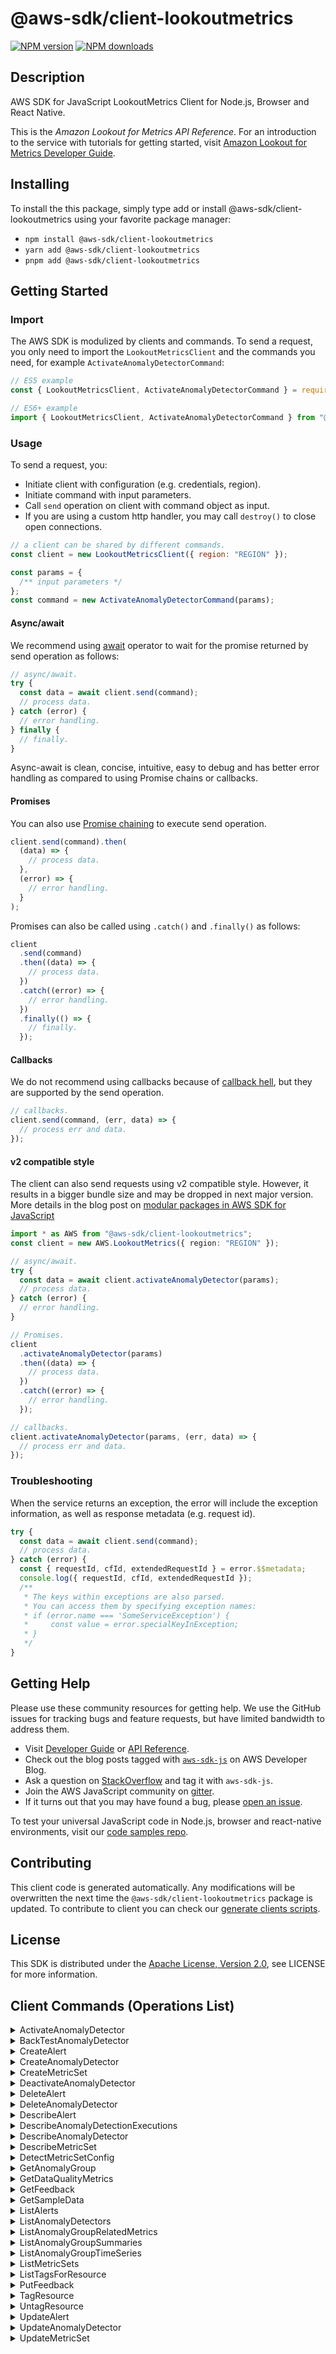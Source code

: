 <!-- generated file, do not edit directly -->

# @aws-sdk/client-lookoutmetrics

[![NPM version](https://img.shields.io/npm/v/@aws-sdk/client-lookoutmetrics/latest.svg)](https://www.npmjs.com/package/@aws-sdk/client-lookoutmetrics)
[![NPM downloads](https://img.shields.io/npm/dm/@aws-sdk/client-lookoutmetrics.svg)](https://www.npmjs.com/package/@aws-sdk/client-lookoutmetrics)

## Description

AWS SDK for JavaScript LookoutMetrics Client for Node.js, Browser and React Native.

<p>This is the <i>Amazon Lookout for Metrics API Reference</i>. For an introduction to the service
with tutorials for getting started, visit <a href="https://docs.aws.amazon.com/lookoutmetrics/latest/dev">Amazon
Lookout for Metrics Developer Guide</a>.</p>

## Installing

To install the this package, simply type add or install @aws-sdk/client-lookoutmetrics
using your favorite package manager:

- `npm install @aws-sdk/client-lookoutmetrics`
- `yarn add @aws-sdk/client-lookoutmetrics`
- `pnpm add @aws-sdk/client-lookoutmetrics`

## Getting Started

### Import

The AWS SDK is modulized by clients and commands.
To send a request, you only need to import the `LookoutMetricsClient` and
the commands you need, for example `ActivateAnomalyDetectorCommand`:

```js
// ES5 example
const { LookoutMetricsClient, ActivateAnomalyDetectorCommand } = require("@aws-sdk/client-lookoutmetrics");
```

```ts
// ES6+ example
import { LookoutMetricsClient, ActivateAnomalyDetectorCommand } from "@aws-sdk/client-lookoutmetrics";
```

### Usage

To send a request, you:

- Initiate client with configuration (e.g. credentials, region).
- Initiate command with input parameters.
- Call `send` operation on client with command object as input.
- If you are using a custom http handler, you may call `destroy()` to close open connections.

```js
// a client can be shared by different commands.
const client = new LookoutMetricsClient({ region: "REGION" });

const params = {
  /** input parameters */
};
const command = new ActivateAnomalyDetectorCommand(params);
```

#### Async/await

We recommend using [await](https://developer.mozilla.org/en-US/docs/Web/JavaScript/Reference/Operators/await)
operator to wait for the promise returned by send operation as follows:

```js
// async/await.
try {
  const data = await client.send(command);
  // process data.
} catch (error) {
  // error handling.
} finally {
  // finally.
}
```

Async-await is clean, concise, intuitive, easy to debug and has better error handling
as compared to using Promise chains or callbacks.

#### Promises

You can also use [Promise chaining](https://developer.mozilla.org/en-US/docs/Web/JavaScript/Guide/Using_promises#chaining)
to execute send operation.

```js
client.send(command).then(
  (data) => {
    // process data.
  },
  (error) => {
    // error handling.
  }
);
```

Promises can also be called using `.catch()` and `.finally()` as follows:

```js
client
  .send(command)
  .then((data) => {
    // process data.
  })
  .catch((error) => {
    // error handling.
  })
  .finally(() => {
    // finally.
  });
```

#### Callbacks

We do not recommend using callbacks because of [callback hell](http://callbackhell.com/),
but they are supported by the send operation.

```js
// callbacks.
client.send(command, (err, data) => {
  // process err and data.
});
```

#### v2 compatible style

The client can also send requests using v2 compatible style.
However, it results in a bigger bundle size and may be dropped in next major version. More details in the blog post
on [modular packages in AWS SDK for JavaScript](https://aws.amazon.com/blogs/developer/modular-packages-in-aws-sdk-for-javascript/)

```ts
import * as AWS from "@aws-sdk/client-lookoutmetrics";
const client = new AWS.LookoutMetrics({ region: "REGION" });

// async/await.
try {
  const data = await client.activateAnomalyDetector(params);
  // process data.
} catch (error) {
  // error handling.
}

// Promises.
client
  .activateAnomalyDetector(params)
  .then((data) => {
    // process data.
  })
  .catch((error) => {
    // error handling.
  });

// callbacks.
client.activateAnomalyDetector(params, (err, data) => {
  // process err and data.
});
```

### Troubleshooting

When the service returns an exception, the error will include the exception information,
as well as response metadata (e.g. request id).

```js
try {
  const data = await client.send(command);
  // process data.
} catch (error) {
  const { requestId, cfId, extendedRequestId } = error.$$metadata;
  console.log({ requestId, cfId, extendedRequestId });
  /**
   * The keys within exceptions are also parsed.
   * You can access them by specifying exception names:
   * if (error.name === 'SomeServiceException') {
   *     const value = error.specialKeyInException;
   * }
   */
}
```

## Getting Help

Please use these community resources for getting help.
We use the GitHub issues for tracking bugs and feature requests, but have limited bandwidth to address them.

- Visit [Developer Guide](https://docs.aws.amazon.com/sdk-for-javascript/v3/developer-guide/welcome.html)
  or [API Reference](https://docs.aws.amazon.com/AWSJavaScriptSDK/v3/latest/index.html).
- Check out the blog posts tagged with [`aws-sdk-js`](https://aws.amazon.com/blogs/developer/tag/aws-sdk-js/)
  on AWS Developer Blog.
- Ask a question on [StackOverflow](https://stackoverflow.com/questions/tagged/aws-sdk-js) and tag it with `aws-sdk-js`.
- Join the AWS JavaScript community on [gitter](https://gitter.im/aws/aws-sdk-js-v3).
- If it turns out that you may have found a bug, please [open an issue](https://github.com/aws/aws-sdk-js-v3/issues/new/choose).

To test your universal JavaScript code in Node.js, browser and react-native environments,
visit our [code samples repo](https://github.com/aws-samples/aws-sdk-js-tests).

## Contributing

This client code is generated automatically. Any modifications will be overwritten the next time the `@aws-sdk/client-lookoutmetrics` package is updated.
To contribute to client you can check our [generate clients scripts](https://github.com/aws/aws-sdk-js-v3/tree/main/scripts/generate-clients).

## License

This SDK is distributed under the
[Apache License, Version 2.0](http://www.apache.org/licenses/LICENSE-2.0),
see LICENSE for more information.

## Client Commands (Operations List)

<details>
<summary>
ActivateAnomalyDetector
</summary>

[Command API Reference](https://docs.aws.amazon.com/AWSJavaScriptSDK/v3/latest/clients/client-lookoutmetrics/classes/activateanomalydetectorcommand.html) / [Input](https://docs.aws.amazon.com/AWSJavaScriptSDK/v3/latest/clients/client-lookoutmetrics/interfaces/activateanomalydetectorcommandinput.html) / [Output](https://docs.aws.amazon.com/AWSJavaScriptSDK/v3/latest/clients/client-lookoutmetrics/interfaces/activateanomalydetectorcommandoutput.html)

</details>
<details>
<summary>
BackTestAnomalyDetector
</summary>

[Command API Reference](https://docs.aws.amazon.com/AWSJavaScriptSDK/v3/latest/clients/client-lookoutmetrics/classes/backtestanomalydetectorcommand.html) / [Input](https://docs.aws.amazon.com/AWSJavaScriptSDK/v3/latest/clients/client-lookoutmetrics/interfaces/backtestanomalydetectorcommandinput.html) / [Output](https://docs.aws.amazon.com/AWSJavaScriptSDK/v3/latest/clients/client-lookoutmetrics/interfaces/backtestanomalydetectorcommandoutput.html)

</details>
<details>
<summary>
CreateAlert
</summary>

[Command API Reference](https://docs.aws.amazon.com/AWSJavaScriptSDK/v3/latest/clients/client-lookoutmetrics/classes/createalertcommand.html) / [Input](https://docs.aws.amazon.com/AWSJavaScriptSDK/v3/latest/clients/client-lookoutmetrics/interfaces/createalertcommandinput.html) / [Output](https://docs.aws.amazon.com/AWSJavaScriptSDK/v3/latest/clients/client-lookoutmetrics/interfaces/createalertcommandoutput.html)

</details>
<details>
<summary>
CreateAnomalyDetector
</summary>

[Command API Reference](https://docs.aws.amazon.com/AWSJavaScriptSDK/v3/latest/clients/client-lookoutmetrics/classes/createanomalydetectorcommand.html) / [Input](https://docs.aws.amazon.com/AWSJavaScriptSDK/v3/latest/clients/client-lookoutmetrics/interfaces/createanomalydetectorcommandinput.html) / [Output](https://docs.aws.amazon.com/AWSJavaScriptSDK/v3/latest/clients/client-lookoutmetrics/interfaces/createanomalydetectorcommandoutput.html)

</details>
<details>
<summary>
CreateMetricSet
</summary>

[Command API Reference](https://docs.aws.amazon.com/AWSJavaScriptSDK/v3/latest/clients/client-lookoutmetrics/classes/createmetricsetcommand.html) / [Input](https://docs.aws.amazon.com/AWSJavaScriptSDK/v3/latest/clients/client-lookoutmetrics/interfaces/createmetricsetcommandinput.html) / [Output](https://docs.aws.amazon.com/AWSJavaScriptSDK/v3/latest/clients/client-lookoutmetrics/interfaces/createmetricsetcommandoutput.html)

</details>
<details>
<summary>
DeactivateAnomalyDetector
</summary>

[Command API Reference](https://docs.aws.amazon.com/AWSJavaScriptSDK/v3/latest/clients/client-lookoutmetrics/classes/deactivateanomalydetectorcommand.html) / [Input](https://docs.aws.amazon.com/AWSJavaScriptSDK/v3/latest/clients/client-lookoutmetrics/interfaces/deactivateanomalydetectorcommandinput.html) / [Output](https://docs.aws.amazon.com/AWSJavaScriptSDK/v3/latest/clients/client-lookoutmetrics/interfaces/deactivateanomalydetectorcommandoutput.html)

</details>
<details>
<summary>
DeleteAlert
</summary>

[Command API Reference](https://docs.aws.amazon.com/AWSJavaScriptSDK/v3/latest/clients/client-lookoutmetrics/classes/deletealertcommand.html) / [Input](https://docs.aws.amazon.com/AWSJavaScriptSDK/v3/latest/clients/client-lookoutmetrics/interfaces/deletealertcommandinput.html) / [Output](https://docs.aws.amazon.com/AWSJavaScriptSDK/v3/latest/clients/client-lookoutmetrics/interfaces/deletealertcommandoutput.html)

</details>
<details>
<summary>
DeleteAnomalyDetector
</summary>

[Command API Reference](https://docs.aws.amazon.com/AWSJavaScriptSDK/v3/latest/clients/client-lookoutmetrics/classes/deleteanomalydetectorcommand.html) / [Input](https://docs.aws.amazon.com/AWSJavaScriptSDK/v3/latest/clients/client-lookoutmetrics/interfaces/deleteanomalydetectorcommandinput.html) / [Output](https://docs.aws.amazon.com/AWSJavaScriptSDK/v3/latest/clients/client-lookoutmetrics/interfaces/deleteanomalydetectorcommandoutput.html)

</details>
<details>
<summary>
DescribeAlert
</summary>

[Command API Reference](https://docs.aws.amazon.com/AWSJavaScriptSDK/v3/latest/clients/client-lookoutmetrics/classes/describealertcommand.html) / [Input](https://docs.aws.amazon.com/AWSJavaScriptSDK/v3/latest/clients/client-lookoutmetrics/interfaces/describealertcommandinput.html) / [Output](https://docs.aws.amazon.com/AWSJavaScriptSDK/v3/latest/clients/client-lookoutmetrics/interfaces/describealertcommandoutput.html)

</details>
<details>
<summary>
DescribeAnomalyDetectionExecutions
</summary>

[Command API Reference](https://docs.aws.amazon.com/AWSJavaScriptSDK/v3/latest/clients/client-lookoutmetrics/classes/describeanomalydetectionexecutionscommand.html) / [Input](https://docs.aws.amazon.com/AWSJavaScriptSDK/v3/latest/clients/client-lookoutmetrics/interfaces/describeanomalydetectionexecutionscommandinput.html) / [Output](https://docs.aws.amazon.com/AWSJavaScriptSDK/v3/latest/clients/client-lookoutmetrics/interfaces/describeanomalydetectionexecutionscommandoutput.html)

</details>
<details>
<summary>
DescribeAnomalyDetector
</summary>

[Command API Reference](https://docs.aws.amazon.com/AWSJavaScriptSDK/v3/latest/clients/client-lookoutmetrics/classes/describeanomalydetectorcommand.html) / [Input](https://docs.aws.amazon.com/AWSJavaScriptSDK/v3/latest/clients/client-lookoutmetrics/interfaces/describeanomalydetectorcommandinput.html) / [Output](https://docs.aws.amazon.com/AWSJavaScriptSDK/v3/latest/clients/client-lookoutmetrics/interfaces/describeanomalydetectorcommandoutput.html)

</details>
<details>
<summary>
DescribeMetricSet
</summary>

[Command API Reference](https://docs.aws.amazon.com/AWSJavaScriptSDK/v3/latest/clients/client-lookoutmetrics/classes/describemetricsetcommand.html) / [Input](https://docs.aws.amazon.com/AWSJavaScriptSDK/v3/latest/clients/client-lookoutmetrics/interfaces/describemetricsetcommandinput.html) / [Output](https://docs.aws.amazon.com/AWSJavaScriptSDK/v3/latest/clients/client-lookoutmetrics/interfaces/describemetricsetcommandoutput.html)

</details>
<details>
<summary>
DetectMetricSetConfig
</summary>

[Command API Reference](https://docs.aws.amazon.com/AWSJavaScriptSDK/v3/latest/clients/client-lookoutmetrics/classes/detectmetricsetconfigcommand.html) / [Input](https://docs.aws.amazon.com/AWSJavaScriptSDK/v3/latest/clients/client-lookoutmetrics/interfaces/detectmetricsetconfigcommandinput.html) / [Output](https://docs.aws.amazon.com/AWSJavaScriptSDK/v3/latest/clients/client-lookoutmetrics/interfaces/detectmetricsetconfigcommandoutput.html)

</details>
<details>
<summary>
GetAnomalyGroup
</summary>

[Command API Reference](https://docs.aws.amazon.com/AWSJavaScriptSDK/v3/latest/clients/client-lookoutmetrics/classes/getanomalygroupcommand.html) / [Input](https://docs.aws.amazon.com/AWSJavaScriptSDK/v3/latest/clients/client-lookoutmetrics/interfaces/getanomalygroupcommandinput.html) / [Output](https://docs.aws.amazon.com/AWSJavaScriptSDK/v3/latest/clients/client-lookoutmetrics/interfaces/getanomalygroupcommandoutput.html)

</details>
<details>
<summary>
GetDataQualityMetrics
</summary>

[Command API Reference](https://docs.aws.amazon.com/AWSJavaScriptSDK/v3/latest/clients/client-lookoutmetrics/classes/getdataqualitymetricscommand.html) / [Input](https://docs.aws.amazon.com/AWSJavaScriptSDK/v3/latest/clients/client-lookoutmetrics/interfaces/getdataqualitymetricscommandinput.html) / [Output](https://docs.aws.amazon.com/AWSJavaScriptSDK/v3/latest/clients/client-lookoutmetrics/interfaces/getdataqualitymetricscommandoutput.html)

</details>
<details>
<summary>
GetFeedback
</summary>

[Command API Reference](https://docs.aws.amazon.com/AWSJavaScriptSDK/v3/latest/clients/client-lookoutmetrics/classes/getfeedbackcommand.html) / [Input](https://docs.aws.amazon.com/AWSJavaScriptSDK/v3/latest/clients/client-lookoutmetrics/interfaces/getfeedbackcommandinput.html) / [Output](https://docs.aws.amazon.com/AWSJavaScriptSDK/v3/latest/clients/client-lookoutmetrics/interfaces/getfeedbackcommandoutput.html)

</details>
<details>
<summary>
GetSampleData
</summary>

[Command API Reference](https://docs.aws.amazon.com/AWSJavaScriptSDK/v3/latest/clients/client-lookoutmetrics/classes/getsampledatacommand.html) / [Input](https://docs.aws.amazon.com/AWSJavaScriptSDK/v3/latest/clients/client-lookoutmetrics/interfaces/getsampledatacommandinput.html) / [Output](https://docs.aws.amazon.com/AWSJavaScriptSDK/v3/latest/clients/client-lookoutmetrics/interfaces/getsampledatacommandoutput.html)

</details>
<details>
<summary>
ListAlerts
</summary>

[Command API Reference](https://docs.aws.amazon.com/AWSJavaScriptSDK/v3/latest/clients/client-lookoutmetrics/classes/listalertscommand.html) / [Input](https://docs.aws.amazon.com/AWSJavaScriptSDK/v3/latest/clients/client-lookoutmetrics/interfaces/listalertscommandinput.html) / [Output](https://docs.aws.amazon.com/AWSJavaScriptSDK/v3/latest/clients/client-lookoutmetrics/interfaces/listalertscommandoutput.html)

</details>
<details>
<summary>
ListAnomalyDetectors
</summary>

[Command API Reference](https://docs.aws.amazon.com/AWSJavaScriptSDK/v3/latest/clients/client-lookoutmetrics/classes/listanomalydetectorscommand.html) / [Input](https://docs.aws.amazon.com/AWSJavaScriptSDK/v3/latest/clients/client-lookoutmetrics/interfaces/listanomalydetectorscommandinput.html) / [Output](https://docs.aws.amazon.com/AWSJavaScriptSDK/v3/latest/clients/client-lookoutmetrics/interfaces/listanomalydetectorscommandoutput.html)

</details>
<details>
<summary>
ListAnomalyGroupRelatedMetrics
</summary>

[Command API Reference](https://docs.aws.amazon.com/AWSJavaScriptSDK/v3/latest/clients/client-lookoutmetrics/classes/listanomalygrouprelatedmetricscommand.html) / [Input](https://docs.aws.amazon.com/AWSJavaScriptSDK/v3/latest/clients/client-lookoutmetrics/interfaces/listanomalygrouprelatedmetricscommandinput.html) / [Output](https://docs.aws.amazon.com/AWSJavaScriptSDK/v3/latest/clients/client-lookoutmetrics/interfaces/listanomalygrouprelatedmetricscommandoutput.html)

</details>
<details>
<summary>
ListAnomalyGroupSummaries
</summary>

[Command API Reference](https://docs.aws.amazon.com/AWSJavaScriptSDK/v3/latest/clients/client-lookoutmetrics/classes/listanomalygroupsummariescommand.html) / [Input](https://docs.aws.amazon.com/AWSJavaScriptSDK/v3/latest/clients/client-lookoutmetrics/interfaces/listanomalygroupsummariescommandinput.html) / [Output](https://docs.aws.amazon.com/AWSJavaScriptSDK/v3/latest/clients/client-lookoutmetrics/interfaces/listanomalygroupsummariescommandoutput.html)

</details>
<details>
<summary>
ListAnomalyGroupTimeSeries
</summary>

[Command API Reference](https://docs.aws.amazon.com/AWSJavaScriptSDK/v3/latest/clients/client-lookoutmetrics/classes/listanomalygrouptimeseriescommand.html) / [Input](https://docs.aws.amazon.com/AWSJavaScriptSDK/v3/latest/clients/client-lookoutmetrics/interfaces/listanomalygrouptimeseriescommandinput.html) / [Output](https://docs.aws.amazon.com/AWSJavaScriptSDK/v3/latest/clients/client-lookoutmetrics/interfaces/listanomalygrouptimeseriescommandoutput.html)

</details>
<details>
<summary>
ListMetricSets
</summary>

[Command API Reference](https://docs.aws.amazon.com/AWSJavaScriptSDK/v3/latest/clients/client-lookoutmetrics/classes/listmetricsetscommand.html) / [Input](https://docs.aws.amazon.com/AWSJavaScriptSDK/v3/latest/clients/client-lookoutmetrics/interfaces/listmetricsetscommandinput.html) / [Output](https://docs.aws.amazon.com/AWSJavaScriptSDK/v3/latest/clients/client-lookoutmetrics/interfaces/listmetricsetscommandoutput.html)

</details>
<details>
<summary>
ListTagsForResource
</summary>

[Command API Reference](https://docs.aws.amazon.com/AWSJavaScriptSDK/v3/latest/clients/client-lookoutmetrics/classes/listtagsforresourcecommand.html) / [Input](https://docs.aws.amazon.com/AWSJavaScriptSDK/v3/latest/clients/client-lookoutmetrics/interfaces/listtagsforresourcecommandinput.html) / [Output](https://docs.aws.amazon.com/AWSJavaScriptSDK/v3/latest/clients/client-lookoutmetrics/interfaces/listtagsforresourcecommandoutput.html)

</details>
<details>
<summary>
PutFeedback
</summary>

[Command API Reference](https://docs.aws.amazon.com/AWSJavaScriptSDK/v3/latest/clients/client-lookoutmetrics/classes/putfeedbackcommand.html) / [Input](https://docs.aws.amazon.com/AWSJavaScriptSDK/v3/latest/clients/client-lookoutmetrics/interfaces/putfeedbackcommandinput.html) / [Output](https://docs.aws.amazon.com/AWSJavaScriptSDK/v3/latest/clients/client-lookoutmetrics/interfaces/putfeedbackcommandoutput.html)

</details>
<details>
<summary>
TagResource
</summary>

[Command API Reference](https://docs.aws.amazon.com/AWSJavaScriptSDK/v3/latest/clients/client-lookoutmetrics/classes/tagresourcecommand.html) / [Input](https://docs.aws.amazon.com/AWSJavaScriptSDK/v3/latest/clients/client-lookoutmetrics/interfaces/tagresourcecommandinput.html) / [Output](https://docs.aws.amazon.com/AWSJavaScriptSDK/v3/latest/clients/client-lookoutmetrics/interfaces/tagresourcecommandoutput.html)

</details>
<details>
<summary>
UntagResource
</summary>

[Command API Reference](https://docs.aws.amazon.com/AWSJavaScriptSDK/v3/latest/clients/client-lookoutmetrics/classes/untagresourcecommand.html) / [Input](https://docs.aws.amazon.com/AWSJavaScriptSDK/v3/latest/clients/client-lookoutmetrics/interfaces/untagresourcecommandinput.html) / [Output](https://docs.aws.amazon.com/AWSJavaScriptSDK/v3/latest/clients/client-lookoutmetrics/interfaces/untagresourcecommandoutput.html)

</details>
<details>
<summary>
UpdateAlert
</summary>

[Command API Reference](https://docs.aws.amazon.com/AWSJavaScriptSDK/v3/latest/clients/client-lookoutmetrics/classes/updatealertcommand.html) / [Input](https://docs.aws.amazon.com/AWSJavaScriptSDK/v3/latest/clients/client-lookoutmetrics/interfaces/updatealertcommandinput.html) / [Output](https://docs.aws.amazon.com/AWSJavaScriptSDK/v3/latest/clients/client-lookoutmetrics/interfaces/updatealertcommandoutput.html)

</details>
<details>
<summary>
UpdateAnomalyDetector
</summary>

[Command API Reference](https://docs.aws.amazon.com/AWSJavaScriptSDK/v3/latest/clients/client-lookoutmetrics/classes/updateanomalydetectorcommand.html) / [Input](https://docs.aws.amazon.com/AWSJavaScriptSDK/v3/latest/clients/client-lookoutmetrics/interfaces/updateanomalydetectorcommandinput.html) / [Output](https://docs.aws.amazon.com/AWSJavaScriptSDK/v3/latest/clients/client-lookoutmetrics/interfaces/updateanomalydetectorcommandoutput.html)

</details>
<details>
<summary>
UpdateMetricSet
</summary>

[Command API Reference](https://docs.aws.amazon.com/AWSJavaScriptSDK/v3/latest/clients/client-lookoutmetrics/classes/updatemetricsetcommand.html) / [Input](https://docs.aws.amazon.com/AWSJavaScriptSDK/v3/latest/clients/client-lookoutmetrics/interfaces/updatemetricsetcommandinput.html) / [Output](https://docs.aws.amazon.com/AWSJavaScriptSDK/v3/latest/clients/client-lookoutmetrics/interfaces/updatemetricsetcommandoutput.html)

</details>

